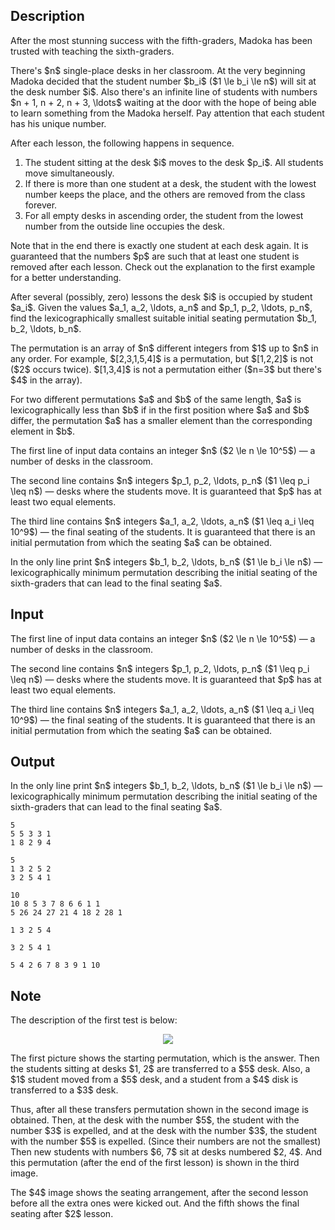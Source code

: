 ## Description

<div><p>After the most stunning success with the fifth-graders, Madoka has been trusted with teaching the sixth-graders.</p><p>There's $n$ single-place desks in her classroom. At the very beginning Madoka decided that the student number $b_i$ ($1 \le b_i \le n$) will sit at the desk number $i$. Also there's an infinite line of students with numbers $n + 1, n + 2, n + 3, \ldots$ waiting at the door with the hope of being able to learn something from the Madoka herself. Pay attention that each student has his <span class="tex-font-style-bf">unique</span> number.</p><p>After each lesson, the following happens in sequence. </p><ol> <li> The student sitting at the desk $i$ moves to the desk $p_i$. All students move simultaneously. </li><li> If there is more than one student at a desk, the student with the lowest number keeps the place, and the others are removed from the class <span class="tex-font-style-bf">forever</span>. </li><li> For all empty desks in ascending order, the student from the lowest number from the outside line occupies the desk. </li></ol><p>Note that in the end there is exactly one student at each desk again. It is guaranteed that the numbers $p$ are such that at least one student is removed after each lesson. Check out the explanation to the first example for a better understanding.</p><p>After several (possibly, zero) lessons the desk $i$ is occupied by student $a_i$. Given the values $a_1, a_2, \ldots, a_n$ and $p_1, p_2, \ldots, p_n$, find the lexicographically smallest suitable initial seating permutation $b_1, b_2, \ldots, b_n$.</p><p>The permutation is an array of $n$ different integers from $1$ up to $n$ in any order. For example, $[2,3,1,5,4]$ is a permutation, but $[1,2,2]$ is not ($2$ occurs twice). $[1,3,4]$ is not a permutation either ($n=3$ but there's $4$ in the array).</p><p>For two different permutations $a$ and $b$ of the same length, $a$ is lexicographically less than $b$ if in the first position where $a$ and $b$ differ, the permutation $a$ has a smaller element than the corresponding element in $b$.</p></div><div class="input-specification"><p>The first line of input data contains an integer $n$ ($2 \le n \le 10^5$)&nbsp;— a number of desks in the classroom.</p><p>The second line contains $n$ integers $p_1, p_2, \ldots, p_n$ ($1 \leq p_i \leq n$)&nbsp;— desks where the students move. It is guaranteed that $p$ has at least two equal elements.</p><p>The third line contains $n$ integers $a_1, a_2, \ldots, a_n$ ($1 \leq a_i \leq 10^9$)&nbsp;— the final seating of the students. It is guaranteed that there is an initial permutation from which the seating $a$ can be obtained.</p></div><div class="output-specification"><p>In the only line print $n$ integers $b_1, b_2, \ldots, b_n$ ($1 \le b_i \le n$)&nbsp;— lexicographically minimum permutation describing the initial seating of the sixth-graders that can lead to the final seating $a$.</p></div>

## Input

<p>The first line of input data contains an integer $n$ ($2 \le n \le 10^5$)&nbsp;— a number of desks in the classroom.</p><p>The second line contains $n$ integers $p_1, p_2, \ldots, p_n$ ($1 \leq p_i \leq n$)&nbsp;— desks where the students move. It is guaranteed that $p$ has at least two equal elements.</p><p>The third line contains $n$ integers $a_1, a_2, \ldots, a_n$ ($1 \leq a_i \leq 10^9$)&nbsp;— the final seating of the students. It is guaranteed that there is an initial permutation from which the seating $a$ can be obtained.</p>

## Output

<p>In the only line print $n$ integers $b_1, b_2, \ldots, b_n$ ($1 \le b_i \le n$)&nbsp;— lexicographically minimum permutation describing the initial seating of the sixth-graders that can lead to the final seating $a$.</p>





```input1
5
5 5 3 3 1
1 8 2 9 4
```




```input2
5
1 3 2 5 2
3 2 5 4 1
```




```input3
10
10 8 5 3 7 8 6 6 1 1
5 26 24 27 21 4 18 2 28 1
```




```output1
1 3 2 5 4
```




```output2
3 2 5 4 1
```




```output3
5 4 2 6 7 8 3 9 1 10
```



## Note

<p>The description of the first test is below:</p><center> <img class="tex-graphics" src="file://BfnVwe95.png" style="max-width: 100.0%;max-height: 100.0%;"> </center><p>The first picture shows the starting permutation, which is the answer. Then the students sitting at desks $1, 2$ are transferred to a $5$ desk. Also, a $1$ student moved from a $5$ desk, and a student from a $4$ disk is transferred to a $3$ desk.</p><p>Thus, after all these transfers permutation shown in the second image is obtained. Then, at the desk with the number $5$, the student with the number $3$ is expelled, and at the desk with the number $3$, the student with the number $5$ is expelled. (Since their numbers are not the smallest) Then new students with numbers $6, 7$ sit at desks numbered $2, 4$. And this permutation (after the end of the first lesson) is shown in the third image.</p><p>The $4$ image shows the seating arrangement, after the second lesson before all the extra ones were kicked out. And the fifth shows the final seating after $2$ lesson.</p>
